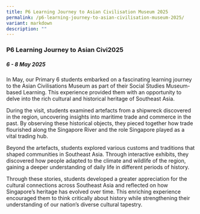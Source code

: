 ```yaml
---
title: P6 Learning Journey to Asian Civilisation Museum 2025
permalink: /p6-learning-journey-to-asian-civilisation-museum-2025/
variant: markdown
description: ""
---
```

### **P6 Learning Journey to Asian Civi2025**

##### 6 - 8 May 2025

In May, our Primary 6 students embarked on a fascinating learning journey to the Asian Civilisations Museum as part of their Social Studies Museum-based Learning. This experience provided them with an opportunity to delve into the rich cultural and historical heritage of Southeast Asia.

During the visit, students examined artefacts from a shipwreck discovered in the region, uncovering insights into maritime trade and commerce in the past. By observing these historical objects, they pieced together how trade flourished along the Singapore River and the role Singapore played as a vital trading hub.

Beyond the artefacts, students explored various customs and traditions that shaped communities in Southeast Asia. Through interactive exhibits, they discovered how people adapted to the climate and wildlife of the region, gaining a deeper understanding of daily life in different periods of history.

Through these stories, students developed a greater appreciation for the cultural connections across Southeast Asia and reflected on how Singapore’s heritage has evolved over time. This enriching experience encouraged them to think critically about history while strengthening their understanding of our nation’s diverse cultural tapestry.

